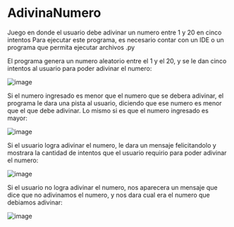 # AdivinaNumero
Juego en donde el usuario debe adivinar un numero entre 1 y 20 en cinco intentos
Para ejecutar este programa, es necesario contar con un IDE o un programa que permita ejecutar archivos .py

El programa genera un numero aleatorio entre el 1 y el 20, y se le dan cinco intentos al usuario para poder adivinar el numero:

![image](https://user-images.githubusercontent.com/107152796/172955667-65a429c3-14d4-46dc-9d24-bd5fe86be5ca.png)

Si el numero ingresado es menor que el numero que se debera adivinar, el programa le dara una pista al usuario, diciendo que ese numero es menor que el que debe adivinar. Lo mismo si es que el numero ingresado es mayor:

![image](https://user-images.githubusercontent.com/107152796/172955795-2cf2c2f9-2ef2-4638-9fc3-ab0967d8e8fb.png)

Si el usuario logra adivinar el numero, le dara un mensaje felicitandolo y mostrara la cantidad de intentos que el usuario requirio para poder adivinar el numero:

![image](https://user-images.githubusercontent.com/107152796/172955904-98e9e153-70de-44db-a2d2-2907867b9116.png)

Si el usuario no logra adivinar el numero, nos aparecera un mensaje que dice que no adivinamos el numero, y nos dara cual era el numero que debiamos adivinar:

![image](https://user-images.githubusercontent.com/107152796/172956047-57f00e83-e87b-4e6b-bd94-3f3e6b2bdf4c.png)




